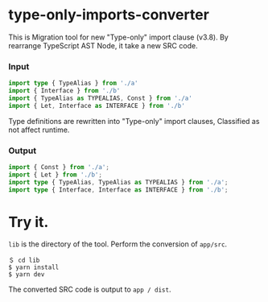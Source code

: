 # type-only-imports-converter

This is Migration tool for new "Type-only" import clause (v3.8).
By rearrange TypeScript AST Node, it take a new SRC code.

### Input
```typescript
import type { TypeAlias } from './a'
import { Interface } from './b'
import { TypeAlias as TYPEALIAS, Const } from './a'
import { Let, Interface as INTERFACE } from './b'
```

Type definitions are rewritten into "Type-only" import clauses,
Classified as not affect runtime.

### Output
```typescript
import { Const } from './a';
import { Let } from './b';
import type { TypeAlias, TypeAlias as TYPEALIAS } from './a';
import type { Interface, Interface as INTERFACE } from './b';
```

# Try it.

`lib` is the directory of the tool.
Perform the conversion of `app/src`.

```
＄ cd lib
$ yarn install
$ yarn dev
```

The converted SRC code is output to `app / dist`.
